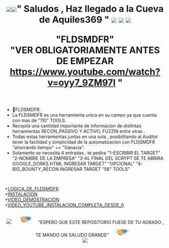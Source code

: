 <h1 align="center"><img height="40" src="https://github.com/7oSkaaa/7oSkaaa/blob/main/Images/about_me.gif?raw=true"><img height="40" src="https://emoji.gg/assets/emoji/7333-parrotdance.gif">" Saludos , Haz llegado a la Cueva de Aquiles369 " <img height="40" src="https://emoji.gg/assets/emoji/7333-parrotdance.gif"> <img height="40" src="https://github.com/7oSkaaa/7oSkaaa/blob/main/Images/about_me.gif?raw=true"> <img height="35" src="https://user-images.githubusercontent.com/73097560/115834477-dbab4500-a447-11eb-908a-139a6edaec5c.gif"> 

"FLDSMDFR"<br>
"VER OBLIGATORIAMENTE ANTES DE EMPEZAR https://www.youtube.com/watch?v=oyy7_9ZM97I "
</h1>
</p>
<br>


- :file_folder:FLDSMDFR:
- La FLDSMDFR es una herramienta unica en su campo ya que cuenta con mas de "110" TOOLS.
- Recopila una cantidad importante de informacion  de distintas  herramientas RECON_PASSIVO Y ACTIVO, FUZZIN entre otras .
- Todas estas herramientas juntas en una sola , posibilitando al Auditor tener la facilidad y simplicidad de la automatizacion con FLDSMDFR "ahorrando tiempo" == "Ganacia".<br>
- Solamente se necesita 4 entradas ,  te pedira "1-ESCRIBIR EL TARGET" "2-NOMBRE DE LA EMPRESA" "3-AL FINAL DEL SCRYPT SE TE ABRIRA GOOGLE_DORKS.HTML INGRESAR TARGET" "OPCIONAL" "4-BIG_BOUNTY_RECON INGRESAR TARGET "58" TOOLS"
<br>

+[LOGICA_DE_FLDSMDFR](Open_Redirect)<br>
+[INSTALACÌON](worlist_comando_inyections)<br>
+[VIDEO_DEMOSTRACION](evasion_waf)<br>
+[VIDEO_YOUTUBE_INSTALACION_COMPLETA_DESDE_0](YOUTUBE)<br>

<p align="center">
  <img src="https://user-images.githubusercontent.com/73097560/115834477-dbab4500-a447-11eb-908a-139a6edaec5c.gif"> 
<img src="https://github.com/0xAbdulKhalid/0xAbdulKhalid/raw/main/assets/mdImages/handshake.gif" width ="80">"ESPERO QUE ESTE REPOSITORIO  FUESE DE TU AGRADO , TE MANDO UN SALUDO GRANDE"<img src="https://github.com/0xAbdulKhalid/0xAbdulKhalid/raw/main/assets/mdImages/handshake.gif" width ="80">
	<br>
	<img src="https://user-images.githubusercontent.com/73097560/115834477-dbab4500-a447-11eb-908a-139a6edaec5c.gif"> 
</p>

 



